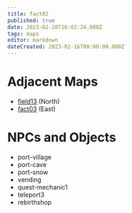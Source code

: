 ```yaml
---
title: fact02
published: true
date: 2023-02-28T16:02:24.000Z
tags: maps
editor: markdown
dateCreated: 2023-02-16T00:00:00.000Z
---
```



# Adjacent Maps
 * [field13](/maps/field13) (North)
 * [fact03](/maps/fact03) (East)

# NPCs and Objects
 * port-village
 * port-cave
 * port-snow
 * vending
 * quest-mechanic1
 * teleport3
 * rebirthshop
